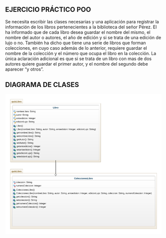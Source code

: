 ## EJERCICIO PRÁCTICO POO
Se necesita escribir las clases necesarias y una aplicación para registrar la información de los libros pertenecientes a la biblioteca del señor Pérez. El ha informado que de cada libro desea guardar el nombre del mismo, el nombre del autor o autores, el año de edición y si se trata de una edición de lujo o no. También ha dicho que tiene una serie de libros que forman colecciones, en cuyo caso además de lo anterior, requiere guardar el nombre de la colección y el número que ocupa el libro en la colección. La única aclaración adicional es que si se trata de un libro con mas de dos autores quiere guardar el primer autor, y el nombre del segundo debe aparecer “y otros”.

## DIAGRAMA DE CLASES
![Diagrama de clases](diagramaClases.png "Diagrama de clases")
